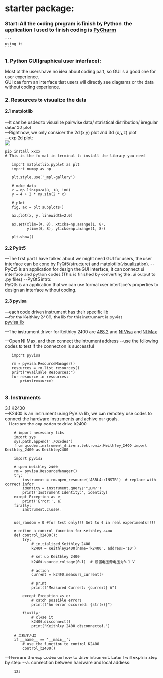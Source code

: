 # starter package:

### Start: All the coding program is finish by Python, the application I used to finish coding is [PyCharm](https://www.jetbrains.com/pycharm/download/?section=windows#section=windows)  
    ```
    using it
    ```

### 1. Python GUI(graphical user interface):  
   Most of the users have no idea about coding part, so GUI is a good one for user experience.  
   GUI can form an interface that users will directly see diagrams or the data without coding experience.  

### 2. Resources to visualize the data  
   #### 2.1 matplotlib  
   --It can be usded to visualize pairwise data/ statistical distribution/ irregular data/ 3D plot  
   --Right now, we only consider the 2d (x,y) plot and 3d (x,y,z) plot  
   --exp 2d plot:  
   ![](https://matplotlib.org/stable/_images/sphx_glr_plot_001.png)  
   ```
   pip install xxxx
   # This is the format in terminal to install the library you need
   ```  
```
   import matplotlib.pyplot as plt
   import numpy as np

   plt.style.use('_mpl-gallery')

   # make data
   x = np.linspace(0, 10, 100)
   y = 4 + 2 * np.sin(2 * x)

   # plot
   fig, ax = plt.subplots()

   ax.plot(x, y, linewidth=2.0)

   ax.set(xlim=(0, 8), xticks=np.arange(1, 8),
          ylim=(0, 8), yticks=np.arange(1, 8))

   plt.show()
```
   
   #### 2.2 PyQt5  
   --The first part I have talked about we might need GUI for users, the user interface can be done by PyQt5(structure) and matplotlib(visualization).
   --PyQt5 is an application for design the GUI interface, it can connect ui interface and python codes.(This is finished by converting the .ui output to .py files)
   --PyQt5 intro:  
   PyQt5 is an application that we can use formal user interface's properties to design an interface without coding.  
   
   #### 2.3 pyvisa  
   --each code driven instrument has their specific lib  
   --for the Keithley 2400, the lib for this instrument is pyvisa  
   [pyvisa lib](https://pyvisa.readthedocs.io/en/latest/)  

   --The instrument driver for Keithley 2400 are [488.2](https://www.ni.com/en/support/downloads/drivers/download.ni-488-2.html#484357) and [NI Visa](https://www.ni.com/en/support/downloads/drivers/download.ni-visa.html#521671) and [NI Max](https://www.ni.com/en/support/downloads/drivers/download.system-configuration.html#521523)
   
   --Open NI Max, and then connect the intrument address
   --use the following codes to test if the connection is successful  
   
```  
   import pyvisa

   rm = pyvisa.ResourceManager()
   resources = rm.list_resources()
   print("Available Resources:")
   for resource in resources:
       print(resource)
       
```    
   
### 3. Instruments
   3.1 K2400  
    --K2400 is an instrument using PyVisa lib, we can remotely use codes to connect the hardware instruments and achive our goals.  
    --Here are the exp codes to drive k2400
    
```
    # import necessary libs
    import sys
    sys.path.append('./Qcodes')
    from qcodes.instrument_drivers.tektronix.Keithley_2400 import Keithley_2400 as Keithley2400
    
    import pyvisa
    
    # open Keithley 2400
    rm = pyvisa.ResourceManager()
    try:
        instrument = rm.open_resource('ASRL4::INSTR')  # replace with correct infor
        identity = instrument.query('*IDN?')
        print('Instrument Identity:', identity)
    except Exception as e:
        print('Error:', e)
    finally:
        instrument.close()
    
    
    use_random = 0 #for test only!!! Set to 0 in real experiments!!!!
    
    # define a control function for Keithley 2400
    def control_k2400():
        try:
            # initialized Keithley 2400
            k2400 = Keithley2400(name='k2400', address='10')
    
            # set up Keithley 2400
            k2400.source_voltage(0.1)  # 设置电压源电压为0.1 V
    
            # action
            current = k2400.measure_current()
    
            # print
            print(f"Measured Current: {current} A")
    
        except Exception as e:
            # catch possible errors
            print(f"An error occurred: {str(e)}")
    
        finally:
            # close it
            k2400.disconnect()
            print("Keithley 2400 disconnected.")
    
    # 主程序入口
    if __name__ == '__main__':
        # use the function to control K2400
        control_k2400()
```
   --Here are the exp codes on how to drive intrument. Later I will explain step by step:
   --a. connection between hardware and local address:
```
    123
```
